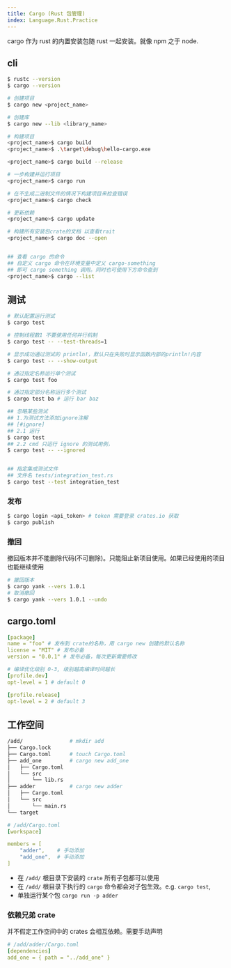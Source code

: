 ```yaml
---
title: Cargo (Rust 包管理)
index: Language.Rust.Practice
---
```


cargo 作为 rust 的内置安装包随 rust 一起安装。就像 npm 之于 node.


## cli 

```bash
$ rustc --version
$ cargo --version 

# 创建项目
$ cargo new <project_name>

# 创建库
$ cargo new --lib <library_name>

# 构建项目
<project_name>$ cargo build 
<project_name>$ .\target\debug\hello-cargo.exe

<project_name>$ cargo build --release

# 一步构建并运行项目
<project_name>$ cargo run

# 在不生成二进制文件的情况下构建项目来检查错误
<project_name>$ cargo check

# 更新依赖
<project_name>$ cargo update

# 构建所有安装包crate的文档 以查看trait
<project_name>$ cargo doc --open


## 查看 cargo 的命令
## 自定义 cargo 命令在环境变量中定义 cargo-something
## 即可 cargo something 调用。同时也可使用下方命令查到
<project_name>$ cargo --list
```

## 测试

``` bash
# 默认配置运行测试
$ cargo test 

# 控制线程数1 不要使用任何并行机制
$ cargo test -- --test-threads=1 

# 显示成功通过测试的 println!，默认只在失败时显示函数内部的println!内容
$ cargo test -- --show-output

# 通过指定名称运行单个测试
$ cargo test foo

# 通过指定部分名称运行多个测试
$ cargo test ba # 运行 bar baz

## 忽略某些测试
## 1.为测试方法添加ignore注解
## [#ignore]
## 2.1 运行
$ cargo test
## 2.2 cmd 只运行 ignore 的测试用例，
$ cargo test -- --ignored


## 指定集成测试文件
## 文件名 tests/integration_test.rs
$ cargo test --test integration_test 


```

### 发布

``` bash
$ cargo login <api_token> # token 需要登录 crates.io 获取
$ cargo publish
```

### 撤回 

撤回版本并不能删除代码(不可删除)。只能阻止新项目使用。如果已经使用的项目也能继续使用

``` bash
# 撤回版本
$ cargo yank --vers 1.0.1
# 取消撤回
$ cargo yank --vers 1.0.1 --undo
```

## cargo.toml

``` yaml
[package]
name = "foo" # 发布到 crate的名称，用 cargo new 创建的默认名称
license = "MIT" # 发布必备
version = "0.0.1" # 发布必备，每次更新需要修改

# 编译优化级别 0-3, 级别越高编译时间越长
[profile.dev] 
opt-level = 1 # default 0

[profile.release]
opt-level = 2 # default 3
```

## 工作空间

``` bash
/add/               # mkdir add
├── Cargo.lock
├── Cargo.toml      # touch Cargo.toml
├── add_one         # cargo new add_one
│   ├── Cargo.toml
│   └── src
│       └── lib.rs
├── adder           # cargo new adder
│   ├── Cargo.toml
│   └── src
│       └── main.rs
└── target
```

``` yaml
# /add/Cargo.toml
[workspace]

members = [
    "adder",    # 手动添加
    "add_one",  # 手动添加
]
```

- 在 `/add/` 根目录下安装的 `crate` 所有子包都可以使用
- 在 `/add/` 根目录下执行的 `cargo` 命令都会对子包生效。e.g. `cargo test`, 
- 单独运行某个包 `cargo run -p adder`


### 依赖兄弟 crate

并不假定工作空间中的 crates 会相互依赖。需要手动声明

``` yaml
# /add/adder/Cargo.toml
[dependencies]
add_one = { path = "../add_one" }
```